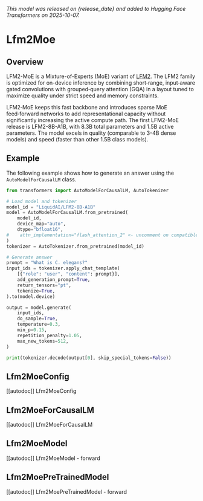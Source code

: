 <!--Copyright 2025 the HuggingFace Team. All rights reserved.

Licensed under the Apache License, Version 2.0 (the "License");
you may not use this file except in compliance with the License.
You may obtain a copy of the License at

    http://www.apache.org/licenses/LICENSE-2.0

Unless required by applicable law or agreed to in writing, software
distributed under the License is distributed on an "AS IS" BASIS,
WITHOUT WARRANTIES OR CONDITIONS OF ANY KIND, either express or implied.
See the License for the specific language governing permissions and
limitations under the License.


⚠️ Note that this file is in Markdown but contain specific syntax for our doc-builder (similar to MDX) that may not be rendered properly in your Markdown viewer.

-->
*This model was released on {release_date} and added to Hugging Face Transformers on 2025-10-07.*


# Lfm2Moe

## Overview

LFM2-MoE is a Mixture-of-Experts (MoE) variant of [LFM2](https://huggingface.co/collections/LiquidAI/lfm2-686d721927015b2ad73eaa38). The LFM2 family is optimized for on-device inference by combining short‑range, input‑aware gated convolutions with grouped‑query attention (GQA) in a layout tuned to maximize quality under strict speed and memory constraints.

LFM2‑MoE keeps this fast backbone and introduces sparse MoE feed‑forward networks to add representational capacity without significantly increasing the active compute path. The first LFM2-MoE release is LFM2-8B-A1B, with 8.3B total parameters and 1.5B active parameters. The model excels in quality (comparable to 3-4B dense models) and speed (faster than other 1.5B class models). 

## Example

The following example shows how to generate an answer using the `AutoModelForCausalLM` class.

```python
from transformers import AutoModelForCausalLM, AutoTokenizer

# Load model and tokenizer
model_id = "LiquidAI/LFM2-8B-A1B"
model = AutoModelForCausalLM.from_pretrained(
    model_id,
    device_map="auto",
    dtype="bfloat16",
#    attn_implementation="flash_attention_2" <- uncomment on compatible GPU
)
tokenizer = AutoTokenizer.from_pretrained(model_id)

# Generate answer
prompt = "What is C. elegans?"
input_ids = tokenizer.apply_chat_template(
    [{"role": "user", "content": prompt}],
    add_generation_prompt=True,
    return_tensors="pt",
    tokenize=True,
).to(model.device)

output = model.generate(
    input_ids,
    do_sample=True,
    temperature=0.3,
    min_p=0.15,
    repetition_penalty=1.05,
    max_new_tokens=512,
)

print(tokenizer.decode(output[0], skip_special_tokens=False))
```

## Lfm2MoeConfig

[[autodoc]] Lfm2MoeConfig

## Lfm2MoeForCausalLM

[[autodoc]] Lfm2MoeForCausalLM

## Lfm2MoeModel

[[autodoc]] Lfm2MoeModel
    - forward

## Lfm2MoePreTrainedModel

[[autodoc]] Lfm2MoePreTrainedModel
    - forward
